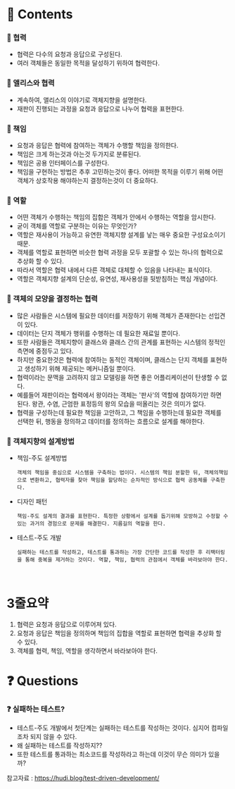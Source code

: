 # 📌 Contents

### 📌 협력

- 협력은 다수의 요청과 응답으로 구성된다.
- 여러 객체들은 동일한 목적을 달성하기 위하여 협력한다.

### 📌 앨리스와 협력

- 계속하여, 앨리스의 이야기로 객체지향을 설명한다.
- 재판이 진행되는 과정을 요청과 응답으로 나누어 협력을 표현한다.

### 📌 책임

- 요청과 응답은 협력에 참여하는 객체가 수행할 책임을 정의한다.
- 책임은 크게 하는것과 아는것 두가지로 분류된다.
- 책임은 공용 인터페이스를 구성한다.
- 책임을 구현하는 방법은 추후 고민하는것이 좋다. 어떠한 목적을 이루기 위해 어떤 객체가 상호작용 해야하는지 결정하는것이 더 중요하다.

### 📌 역할

- 어떤 객체가 수행하는 책임의 집합은 객체가 안에서 수행하는 역할을 암시한다.
- 굳이 객체를 역할로 구분하는 이유는 무엇인가?
- 역할은 재사용이 가능하고 유연한 객체지향 설계를 낳는 매우 중요한 구성요소이기 때문.
- 객체를 역할로 표현하면 비슷한 협력 과정을 모두 포괄할 수 있는 하나의 협력으로 추상화 할 수 있다.
- 따라서 역할은 협력 내에서 다른 객체로 대체할 수 있음을 나타내는 표식이다.
- 역할은 객체지향 설계의 단순성, 유연성, 재사용성을 뒷받침하는 핵심 개념이다.

### 📌 객체의 모양을 결정하는 협력

- 많은 사람들은 시스템에 필요한 데이터를 저장하기 위해 객체가 존재한다는 선입견이 있다.
- 데이터는 단지 객체가 행위를 수행하는 데 필요한 재료일 뿐이다.
- 또한 사람들은 객체지향이 클래스와 클래스 간의 관계를 표현하는 시스템의 정적인 측면에 중점두고 있다.
- 하지만 중요한것은 협력에 참여하는 동적인 객체이며, 클래스는 단지 객체를 표현하고 생성하기 위해 제공되는 메커니즘일 뿐이다.
- 협력이라는 문맥을 고려하지 않고 모델링을 하면 좋은 어플리케이션이 탄생할 수 없다.
- 예를들어 재판이라는 협력에서 왕이라는 객체는 '판사'의 역할에 참여하기만 하면 된다. 왕관, 수염, 근엄한 표정등의 왕의 모습을 떠올리는 것은 의미가 없다.
- 협력을 구성하는데 필요한 책임을 고안하고, 그 책임을 수행하는데 필요한 객체를 선택한 뒤, 행동을 정의하고 데이터를 정의하는 흐름으로 설계를 해야한다.

### 📌 객체지향의 설계방법

- 책임-주도 설계방법
    
    ```객체의 책임을 중심으로 시스템을 구축하는 법이다. 시스템의 책임 분할한 뒤, 객체의책임으로 변환하고, 협력자를 찾아 책임을 할당하는 순차적인 방식으로 협력 공동체를 구축한다.```
- 디자인 패턴
    
    ```책임-주도 설계의 결과를 표현한다. 특정한 상황에서 설계를 돕기위해 모방하고 수정할 수 있는 과거의 경험으로 문제를 해결한다. 지름길의 역할을 한다.```
- 테스트-주도 개발
    
    ```실패하는 테스트를 작성하고, 테스트를 통과하는 가장 간단한 코드를 작성한 후 리팩터링을 통해 중복을 제거하는 것이다. 역할, 책임, 협력의 관점에서 객체를 바라보아야 한다.```

</br>

# 3줄요약

1. 협력은 요청과 응답으로 이루어져 있다.
2. 요청과 응답은 책임을 정의하며 책임의 집합을 역할로 표현하면 협력을 추상화 할 수 있다.
3. 객체를 협력, 책임, 역할을 생각하면서 바라보아야 한다.

# ❓ Questions

### ❓ 실패하는 테스트?

- 테스트-주도 개발에서 첫단계는 실패하는 테스트를 작성하는 것이다. 심지어 컴파일조차 되지 않을 수 있다.
- 왜 실패하는 테스트를 작성하지??
- 또한 테스트를 통과하는 최소코드를 작성하라고 하는데 이것이 무슨 의미가 있을까?

참고자료 : https://hudi.blog/test-driven-development/